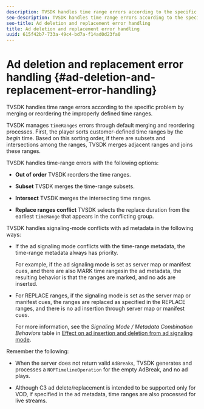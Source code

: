 ```yaml
---
description: TVSDK handles time range errors according to the specific problem by merging or reordering the improperly defined time ranges.
seo-description: TVSDK handles time range errors according to the specific problem by merging or reordering the improperly defined time ranges.
seo-title: Ad deletion and replacement error handling
title: Ad deletion and replacement error handling
uuid: 615f42b7-733a-49c4-bd7a-f14ad0d23fa0
---
```


# Ad deletion and replacement error handling  {#ad-deletion-and-replacement-error-handling}

TVSDK handles time range errors according to the specific problem by merging or reordering the improperly defined time ranges.

TVSDK manages `timeRanges` errors through default merging and reordering processes. First, the player sorts customer-defined time ranges by the *begin* time. Based on this sorting order, if there are subsets and intersections among the ranges, TVSDK merges adjacent ranges and joins these ranges.

TVSDK handles time-range errors with the following options:

* **Out of order** TVSDK reorders the time ranges. 

* **Subset** TVSDK merges the time-range subsets. 

* **Intersect** TVSDK merges the intersecting time ranges. 

* **Replace ranges conflict** TVSDK selects the replace duration from the earliest `timeRange` that appears in the conflicting group.

TVSDK handles signaling-mode conflicts with ad metadata in the following ways:

* If the ad signaling mode conflicts with the time-range metadata, the time-range metadata always has priority.

  For example, if the ad signaling mode is set as server map or manifest cues, and there are also MARK time rangesin the ad metadata, the resulting behavior is that the ranges are marked, and no ads are inserted. 
* For REPLACE ranges, if the signaling mode is set as the server map or manifest cues, the ranges are replaced as specified in the REPLACE ranges, and there is no ad insertion through server map or manifest cues.

  For more information, see the *Signaling Mode / Metadata Combination Behaviors* table in [Effect on ad insertion and deletion from ad signaling mode](../../../../../tvsdk-3.4-for-android/android-3.4-advertising/ad-insertion/delete-replace-content-vod/android-3.4-signaling-mode-android.md).

Remember the following:

* When the server does not return valid `AdBreaks`, TVSDK generates and processes a `NOPTimelineOperation` for the empty AdBreak, and no ad plays. 

* Although C3 ad delete/replacement is intended to be supported only for VOD, if specified in the ad metadata, time ranges are also processed for live streams.
